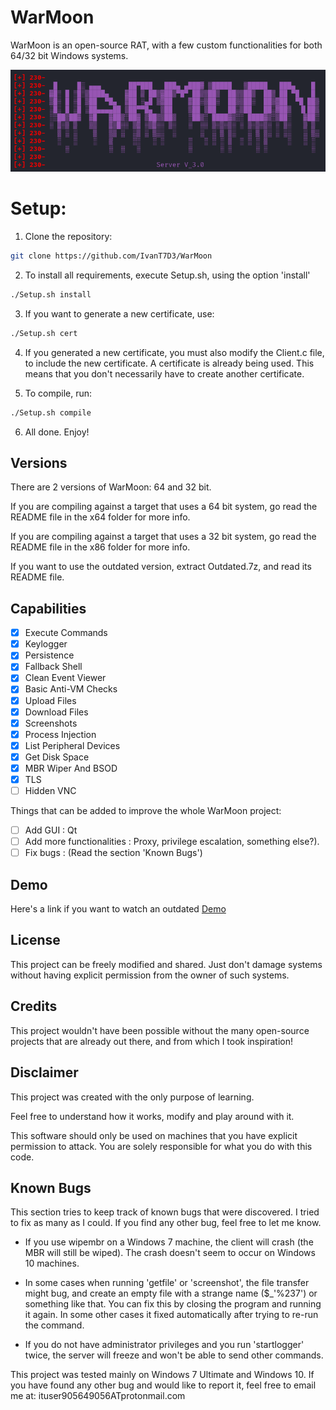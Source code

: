 # WarMoon
WarMoon is an open-source RAT, with a few custom functionalities for both 64/32 bit Windows systems.

![Server-Image](https://github.com/IvanT7D3/WarMoon/blob/5d1aeaef5ea907dddfb6af3ff408900f74efa49c/img.png)

# Setup:

1. Clone the repository:
```bash
git clone https://github.com/IvanT7D3/WarMoon
```

2. To install all requirements, execute Setup.sh, using the option 'install'
```bash
./Setup.sh install
```
3. If you want to generate a new certificate, use:
```bash
./Setup.sh cert
```

4. If you generated a new certificate, you must also modify the Client.c file, to include the new certificate. A certificate is already being used. This means that you don't necessarily have to create another certificate.

5. To compile, run:
```bash
./Setup.sh compile
```

6. All done. Enjoy!

## Versions
There are 2 versions of WarMoon: 64 and 32 bit.

If you are compiling against a target that uses a 64 bit system, go read the README file in the x64 folder for more info.

If you are compiling against a target that uses a 32 bit system, go read the README file in the x86 folder for more info.

If you want to use the outdated version, extract Outdated.7z, and read its README file.

## Capabilities
- [x] Execute Commands
- [x] Keylogger
- [x] Persistence
- [x] Fallback Shell
- [x] Clean Event Viewer
- [x] Basic Anti-VM Checks
- [x] Upload Files
- [x] Download Files
- [x] Screenshots
- [x] Process Injection
- [x] List Peripheral Devices
- [x] Get Disk Space
- [x] MBR Wiper And BSOD
- [x] TLS
- [ ] Hidden VNC

Things that can be added to improve the whole WarMoon project:
- [ ] Add GUI : Qt
- [ ] Add more functionalities : Proxy, privilege escalation, something else?).
- [ ] Fix bugs : (Read the section 'Known Bugs')

## Demo
Here's a link if you want to watch an outdated [Demo](https://www.youtube.com/watch?v=nErq4wlsF1g)

## License
This project can be freely modified and shared. Just don't damage systems without having explicit permission from the owner of such systems.

## Credits
This project wouldn't have been possible without the many open-source projects that are already out there, and from which I took inspiration!

## Disclaimer
This project was created with the only purpose of learning.

Feel free to understand how it works, modify and play around with it.

This software should only be used on machines that you have explicit permission to attack. You are solely responsible for what you do with this code.

## Known Bugs
This section tries to keep track of known bugs that were discovered.
I tried to fix as many as I could. If you find any other bug, feel free to let me know.

- If you use wipembr on a Windows 7 machine, the client will crash (the MBR will still be wiped). The crash doesn't seem to occur on Windows 10 machines.

- In some cases when running 'getfile' or 'screenshot', the file transfer might bug, and create an empty file with a strange name ($_'%237') or something like that. You can fix this by closing the program and running it again. In some other cases it fixed automatically after trying to re-run the command.

- If you do not have administrator privileges and you run 'startlogger' twice, the server will freeze and won't be able to send other commands.

This project was tested mainly on Windows 7 Ultimate and Windows 10. If you have found any other bug and would like to report it, feel free to email me at: ituser905649056ATprotonmail.com
